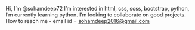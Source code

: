Hi, I’m @sohamdeep72
 I’m interested in html, css, scss, bootstrap, python,
 I’m currently learning python.
 I’m looking to collaborate on good projects.
 How to reach me - email id = sohamdeep2016@gmail.com
